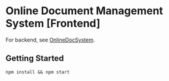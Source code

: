 # Online Document Management System [Frontend]

For backend, see [OnlineDocSystem](https://github.com/Houlx/OnlineDocSystem).

## Getting Started

```
npm install && npm start
```